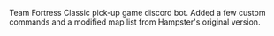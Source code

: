 Team Fortress Classic pick-up game discord bot. Added a few custom commands and a modified map list from Hampster's original version.
